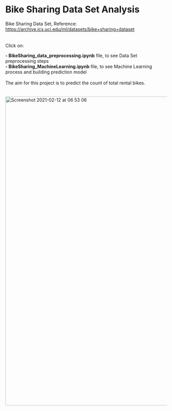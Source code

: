 # Bike Sharing Data Set Analysis <br/>
Bike Sharing Data Set, Reference: https://archive.ics.uci.edu/ml/datasets/bike+sharing+dataset <br/>
<br/>
<br/>
Click on:<br/>

**- BikeSharing_data_preprocessing.ipynb** file, to see Data Set preprocessing steps <br/>
**- BikeSharing_MachineLearning.ipynb** file, to see Machine Learning process and building prediction model<br/>
<br/>
The aim for this project is to predict the count of total rental bikes.
<br/>
<br/>
<br/>
<img width="961" alt="Screenshot 2021-02-12 at 06 53 06" src="https://user-images.githubusercontent.com/43514418/107735040-103fa980-6cff-11eb-993f-7ff453e827d6.png">


